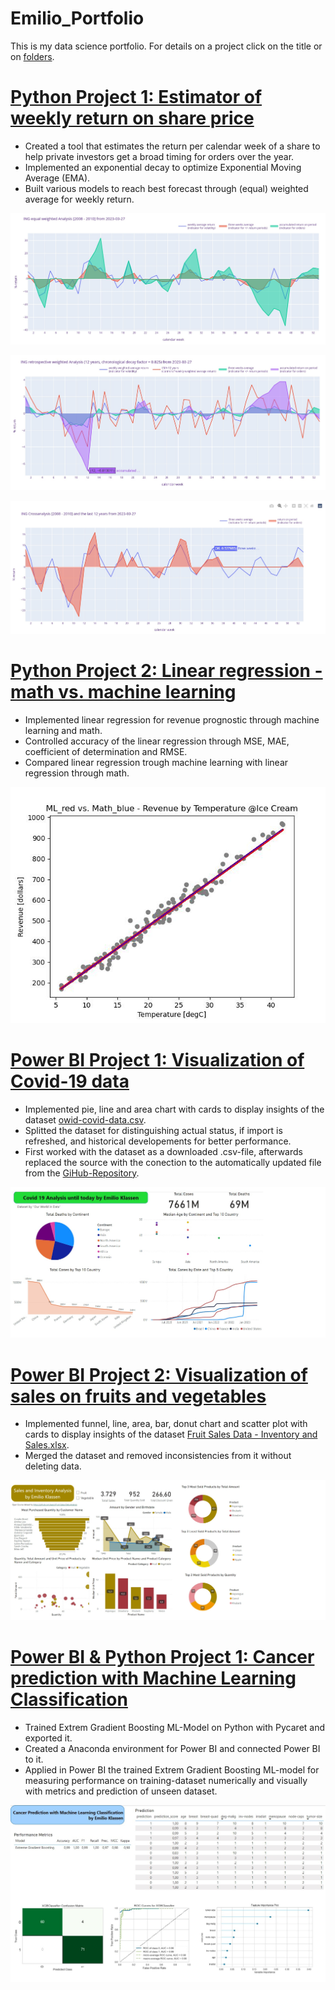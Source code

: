 # Emilio_Portfolio
This is my data science portfolio. For details on a project click on the title or on [folders](https://github.com/crunchingdata/Emilio_Portfolio/tree/main).
# [Python Project 1: Estimator of weekly return on share price](https://github.com/crunchingdata/Estimator_of_weekly_return_on_share_price)
* Created a tool that estimates the return per calendar week of a share to help private investors get a broad timing for orders over the year.
* Implemented an exponential decay to optimize Exponential Moving Average (EMA).
* Built various models to reach best forecast through (equal) weighted average for weekly return.

![](/Images/INGreturnanalysis20082010.jpg)

![](/Images/INGretrospectivereturnanalysis12years.jpg)

![](/Images/INGreturncrossanalysis2008201012years.jpg)

# [Python Project 2: Linear regression - math vs. machine learning](https://github.com/crunchingdata/Linear_regression_-_math_vs_machine_learning)
* Implemented linear regression for revenue prognostic through machine learning and math.
* Controlled accuracy of the linear regression through MSE, MAE, coefficient of determination and RMSE.
* Compared linear regression trough machine learning with linear regression through math.

[![](/Images/ML_red_vs_Math_blue_scatterplot.jpg)](https://github.com/crunchingdata/Linear_regression_-_math_vs_machine_learning)

# [Power BI Project 1: Visualization of Covid-19 data](https://github.com/crunchingdata/Emilio_Portfolio/tree/main)

* Implemented pie, line and area chart with cards to display insights of the dataset [owid-covid-data.csv](https://github.com/owid/covid-19-data/tree/master/public/data).  
* Splitted the dataset for distinguishing actual status, if import is refreshed, and historical developements for better performance.
* First worked with the dataset as a downloaded .csv-file, afterwards replaced the source with the conection to the automatically updated file from the [GiHub-Repository](https://github.com/owid/covid-19-data/tree/master/public/data).

[![](/Images/Dashboard_Covid-19_until_17-05-2023.jpg)](https://app.powerbi.com/view?r=eyJrIjoiYmYzZDE2OWQtNTQxNS00NWMxLWI2YzItOGEyMDJjZjgxM2QzIiwidCI6ImFlOTE5MDJhLTU0MWUtNGQzMi1iZGRmLTJiYzc2ZWQxZGE4MiJ9&pageName=ReportSectione8f96f79bd5e07a9c7db)

# [Power BI Project 2: Visualization of sales on fruits and vegetables](https://github.com/crunchingdata/Emilio_Portfolio/tree/main)
* Implemented funnel, line, area, bar, donut chart and scatter plot with cards to display insights of the dataset [Fruit Sales Data - Inventory and Sales.xlsx](https://github.com/aapci/Fruit-Sales-Data-Analysis).  
* Merged the dataset and removed inconsistencies from it without deleting data.


[![](/Images/Sales_and_Inventory.jpg)](https://app.powerbi.com/view?r=eyJrIjoiMjExYmIwMmItM2MzMC00NDdjLWIyZTYtNmU3ZGE3OTIyYzY0IiwidCI6ImFlOTE5MDJhLTU0MWUtNGQzMi1iZGRmLTJiYzc2ZWQxZGE4MiJ9)

# [Power BI & Python Project 1: Cancer prediction with Machine Learning Classification](https://crunchingdata.github.io/python_power_bi_cancer_predicition_ML/)
* Trained Extrem Gradient Boosting ML-Model on Python with Pycaret and exported it.
* Created a Anaconda environment for Power BI and connected Power BI to it. 
* Applied in Power BI the trained Extrem Gradient Boosting ML-model for measuring performance on training-dataset numerically and visually with metrics and prediction of unseen dataset.


[![](/Images/cancer_predicition_ML.jpg)](https://app.powerbi.com/view?r=eyJrIjoiZjFkYzQ1ZjUtOGUwNi00MWU0LThkMWYtYzcyYzhmNzU5ZGFjIiwidCI6ImFlOTE5MDJhLTU0MWUtNGQzMi1iZGRmLTJiYzc2ZWQxZGE4MiJ9)

